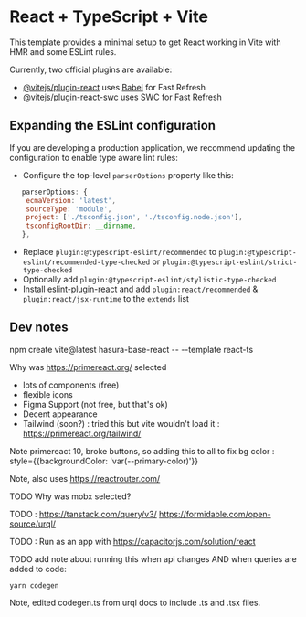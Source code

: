 # React + TypeScript + Vite

This template provides a minimal setup to get React working in Vite with HMR and some ESLint rules.

Currently, two official plugins are available:

- [@vitejs/plugin-react](https://github.com/vitejs/vite-plugin-react/blob/main/packages/plugin-react/README.md) uses [Babel](https://babeljs.io/) for Fast Refresh
- [@vitejs/plugin-react-swc](https://github.com/vitejs/vite-plugin-react-swc) uses [SWC](https://swc.rs/) for Fast Refresh

## Expanding the ESLint configuration

If you are developing a production application, we recommend updating the configuration to enable type aware lint rules:

- Configure the top-level `parserOptions` property like this:

```js
   parserOptions: {
    ecmaVersion: 'latest',
    sourceType: 'module',
    project: ['./tsconfig.json', './tsconfig.node.json'],
    tsconfigRootDir: __dirname,
   },
```

- Replace `plugin:@typescript-eslint/recommended` to `plugin:@typescript-eslint/recommended-type-checked` or `plugin:@typescript-eslint/strict-type-checked`
- Optionally add `plugin:@typescript-eslint/stylistic-type-checked`
- Install [eslint-plugin-react](https://github.com/jsx-eslint/eslint-plugin-react) and add `plugin:react/recommended` & `plugin:react/jsx-runtime` to the `extends` list


## Dev notes

npm create vite@latest hasura-base-react -- --template react-ts

Why was https://primereact.org/ selected
- lots of components (free)
- flexible icons
- Figma Support (not free, but that's ok)
- Decent appearance
- Tailwind (soon?) : tried this but vite wouldn't load it : https://primereact.org/tailwind/

Note primereact 10, broke buttons, so adding this to all to fix bg color : style={{backgroundColor: 'var(--primary-color)'}}

Note, also uses https://reactrouter.com/

TODO Why was mobx selected?

TODO : https://tanstack.com/query/v3/
https://formidable.com/open-source/urql/

TODO : Run as an app with https://capacitorjs.com/solution/react

TODO add note about running this when api changes AND when queries are added to code:
```
yarn codegen
```

Note, edited codegen.ts from urql docs to include .ts and .tsx files.
